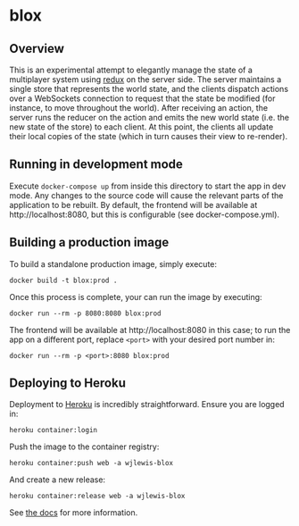 # blox

## Overview

This is an experimental attempt to elegantly manage the state of a multiplayer system using [redux](https://redux.js.org/) on the server side.
The server maintains a single store that represents the world state, and the clients dispatch actions over a WebSockets connection to request that the state be modified (for instance, to move throughout the world).
After receiving an action, the server runs the reducer on the action and emits the new world state (i.e. the new state of the store) to each client.
At this point, the clients all update their local copies of the state (which in turn causes their view to re-render).

## Running in development mode

Execute `docker-compose up` from inside this directory to start the app in dev mode.
Any changes to the source code will cause the relevant parts of the application to be rebuilt.
By default, the frontend will be available at http://localhost:8080, but this is configurable (see docker-compose.yml).

## Building a production image

To build a standalone production image, simply execute:

```
docker build -t blox:prod .
```
Once this process is complete, your can run the image by executing:

```
docker run --rm -p 8080:8080 blox:prod
```

The frontend will be available at http://localhost:8080 in this case; to run the app on a different port, replace `<port>` with your desired port number in:

```
docker run --rm -p <port>:8080 blox:prod
```

## Deploying to Heroku

Deployment to [Heroku](https://www.heroku.com/) is incredibly straightforward.
Ensure you are logged in:

```
heroku container:login
```

Push the image to the container registry:

```
heroku container:push web -a wjlewis-blox
```

And create a new release:

```
heroku container:release web -a wjlewis-blox
```

See [the docs](https://devcenter.heroku.com/articles/container-registry-and-runtime#cli) for more information.
